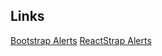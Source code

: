 ## Links

[Bootstrap Alerts](https://getbootstrap.com/docs/4.3/components/alerts/)
[ReactStrap Alerts](https://reactstrap.github.io/components/alerts/)
